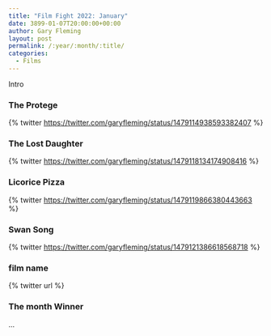 ```yaml
---
title: "Film Fight 2022: January"
date: 3899-01-07T20:00:00+00:00
author: Gary Fleming
layout: post
permalink: /:year/:month/:title/
categories:
  - Films
---
```


Intro

### The Protege

{% twitter https://twitter.com/garyfleming/status/1479114938593382407 %}

### The Lost Daughter

{% twitter https://twitter.com/garyfleming/status/1479118134174908416 %}

### Licorice Pizza

{% twitter https://twitter.com/garyfleming/status/1479119866380443663 %}

### Swan Song

{% twitter https://twitter.com/garyfleming/status/1479121386618568718 %}

### film name

{% twitter url %}


### The month Winner

...
